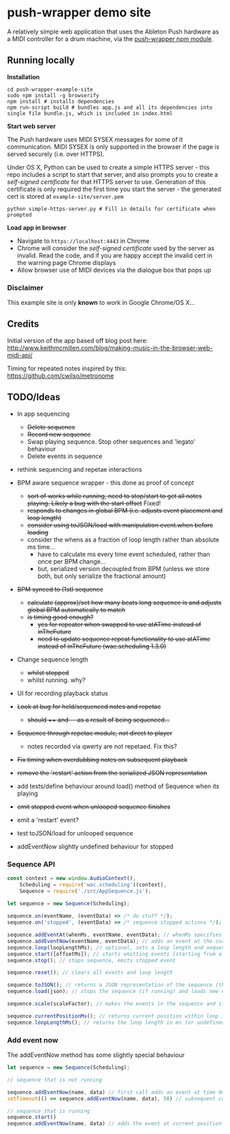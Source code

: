 # push-wrapper demo site

A relatively simple web application that uses the Ableton Push hardware as a MIDI controller for a drum machine, via the [push-wrapper npm module](https://www.npmjs.com/package/push-wrapper).

## Running locally

**Installation**

    cd push-wrapper-example-site
    sudo npm install -g browserify
    npm install # installs dependencies
    npm run-script build # bundles app.js and all its dependencies into single file bundle.js, which is included in index.html

**Start web server**

The Push hardware uses MIDI SYSEX messages for some of it communication. MIDI SYSEX is only supported in the browser if the page is served securely (i.e. over HTTPS).

Under OS X, Python can be used to create a simple HTTPS server - this repo includes a script to start that server, and also prompts you to create a *self-signed certificate* for that HTTPS server to use. Generation of this certificate is only required the first time you start the server - the generated cert is stored at `example-site/server.pem`

    python simple-https-server.py # Fill in details for certificate when prompted

**Load app in browser**

- Navigate to `https://localhost:4443` in Chrome
- Chrome will consider the *self-signed certificate* used by the server as invalid. Read the code, and if you are happy accept the invalid cert in the warning page Chrome displays
- Allow browser use of MIDI devices via the dialogue box that pops up

### Disclaimer

This example site is only **known** to work in Google Chrome/OS X...

## Credits

Initial version of the app based off blog post here: http://www.keithmcmillen.com/blog/making-music-in-the-browser-web-midi-api/

Timing for repeated notes inspired by this: https://github.com/cwilso/metronome

## TODO/Ideas

- In app sequencing
  - ~~Delete sequence~~
  - ~~Record new sequence~~
  - Swap playing sequence. Stop other sequences and 'legato' behaviour
  - Delete events in sequence
- rethink sequencing and repetae interactions
- BPM aware sequence wrapper - this done as proof of concept
  - ~~sort of works while running, need to stop/start to get all notes playing. Likely a bug with the start offset~~ Fixed!
  - ~~responds to changes in global BPM (i.e. adjusts event placement and loop length)~~
  - ~~consider using toJSON/load with manipulation event.when before loading~~
  - consider the whens as a fraction of loop length rather than absolute ms time...
    - have to calculate ms every time event scheduled, rather than once per BPM change...
    - but, serialized version decoupled from BPM (unless we store both, but only serialize the fractional amount)
- ~~BPM synced to (1st) sequence~~
  - ~~calculate (approx)/set how many beats long sequence is and adjusts global BPM automatically to match~~
  - ~~is timing good enough?~~
    - ~~yes for repeater when swapped to use atATime instead of inTheFuture~~
    - ~~need to update sequence repeat functionality to use atATime instead of inTheFuture (wac.scheduling 1.3.0)~~
- Change sequence length
  - ~~whilst stopped~~
  - whilst running. why?
- UI for recording playback status
- ~~Look at bug for held/sequenced notes and repetae~~
  - ~~should ++ and -- as a result of being sequenced...~~
- ~~Sequence through repetae module, not direct to player~~
  - notes recorded via qwerty are not repetaed. Fix this?
- ~~Fix timing when overdubbing notes on subsequent playback~~
- ~~remove the 'restart' action from the serialized JSON representation~~

- add tests/define behaviour around load() method of Sequence when its playing
- ~~emit stopped event when unlooped sequence finishes~~
- emit a 'restart' event?
- test toJSON/load for unlooped sequence
- addEventNow slightly undefined behaviour for stopped

### Sequence API

```javascript
const context = new window.AudioContext(),
    Scheduling = require('wac.scheduling')(context),
    Sequence = require('./src/AppSequence.js');
    
let sequence = new Sequence(Scheduling);

sequence.on(eventName, (eventData) => /* do stuff */);
sequence.on('stopped', (eventData) => /* sequence stopped actions */);

sequence.addEventAt(whenMs, eventName, eventData); // whenMs specifies how far into the sequence the given eventName/eventData will be emitted
sequence.addEventNow(eventName, eventData); // adds an event at the current point in the (playing) sequence
sequence.loop(loopLengthMs); // optional, sets a loop length and sequence will repeat until stopped
sequence.start([offsetMs]); // starts emitting events [starting from a given offset if provided]
sequence.stop(); // stops sequence, emits stopped event

sequence.reset(); // clears all events and loop length

sequence.toJSON(); // returns a JSON representation of the sequence (that can be JSON stringified for storage)
sequence.load(json); // stops the sequence (if running) and loads new events/loops specified in json

sequence.scale(scaleFactor); // makes the events in the sequence and its loop length (if looping) longer/shorter 

sequence.currentPositionMs(); // returns current position within loop in ms
sequence.loopLengthMs(); // returns the loop length in ms (or undefined if the sequence is not looped)
```

### Add event now

The addEventNow method has some slightly special behaviour

```javascript    
let sequence = new Sequence(Scheduling);

// sequence that is not running

sequence.addEventNow(name, data) // first call adds an event at time 0ms and starts the internal timer running
setTimeout(() => sequence.addEventNow(name, data), 50) // subsequent calls add event at the time called, relative to ths sequence start time (i.e. 50ms in this case)

// sequence that is running
sequence.start()
sequence.addEventNow(name, data) // adds the event at current position within the sequence

```